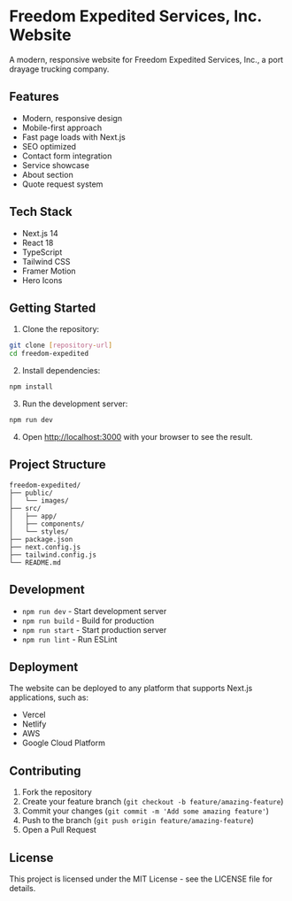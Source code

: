 # Freedom Expedited Services, Inc. Website

A modern, responsive website for Freedom Expedited Services, Inc., a port drayage trucking company.

## Features

- Modern, responsive design
- Mobile-first approach
- Fast page loads with Next.js
- SEO optimized
- Contact form integration
- Service showcase
- About section
- Quote request system

## Tech Stack

- Next.js 14
- React 18
- TypeScript
- Tailwind CSS
- Framer Motion
- Hero Icons

## Getting Started

1. Clone the repository:
```bash
git clone [repository-url]
cd freedom-expedited
```

2. Install dependencies:
```bash
npm install
```

3. Run the development server:
```bash
npm run dev
```

4. Open [http://localhost:3000](http://localhost:3000) with your browser to see the result.

## Project Structure

```
freedom-expedited/
├── public/
│   └── images/
├── src/
│   ├── app/
│   ├── components/
│   └── styles/
├── package.json
├── next.config.js
├── tailwind.config.js
└── README.md
```

## Development

- `npm run dev` - Start development server
- `npm run build` - Build for production
- `npm run start` - Start production server
- `npm run lint` - Run ESLint

## Deployment

The website can be deployed to any platform that supports Next.js applications, such as:
- Vercel
- Netlify
- AWS
- Google Cloud Platform

## Contributing

1. Fork the repository
2. Create your feature branch (`git checkout -b feature/amazing-feature`)
3. Commit your changes (`git commit -m 'Add some amazing feature'`)
4. Push to the branch (`git push origin feature/amazing-feature`)
5. Open a Pull Request

## License

This project is licensed under the MIT License - see the LICENSE file for details. 